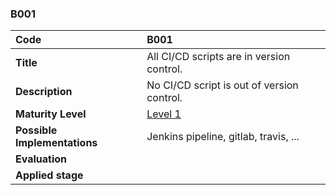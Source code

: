 ### B001

| **Code**           | **B001** |
| :--                | :--      |
| **Title**          | All CI/CD scripts are in version control. |
| **Description**    | No CI/CD script is out of version control. |
| **Maturity Level** | [Level 1](/levels#level-1) |
| **Possible Implementations** | Jenkins pipeline, gitlab, travis, ... |
| **Evaluation**     | |
| **Applied stage**  | |
